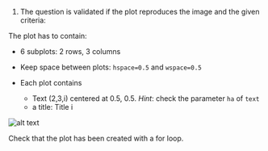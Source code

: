 1. The question is validated if the plot reproduces the image and the given criteria:

The plot has to contain:

- 6 subplots: 2 rows, 3 columns
- Keep space between plots: `hspace=0.5` and `wspace=0.5`
- Each plot contains

  - Text (2,3,i) centered at 0.5, 0.5. *Hint*: check the parameter `ha` of `text`
  - a title: Title i

![alt text][logo_ex5]

[logo_ex5]: images/day03/w1day03_ex5_plot1.png "Subplots ex5"

Check that the plot has been created with a for loop.